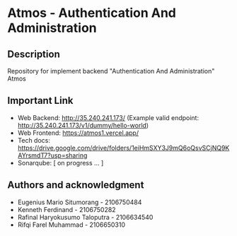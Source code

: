 # Atmos - Authentication And Administration

## Description
Repository for implement backend "Authentication And Administration" Atmos

## Important Link
- Web Backend: http://35.240.241.173/ (Example valid endpoint: http://35.240.241.173/v1/dummy/hello-world)
- Web Frontend: https://atmos1.vercel.app/
- Tech docs: https://drive.google.com/drive/folders/1eiHmSXY3J9mQ6oQsvSCjNQ9KAYrsmdT7?usp=sharing
- Sonarqube: [ on progress ... ]

## Authors and acknowledgment
- Eugenius Mario Situmorang - 2106750484
- Kenneth Ferdinand - 2106750282
- Rafinal Haryokusumo Taloputra - 2106634540
- Rifqi Farel Muhammad - 2106650310